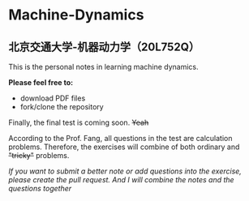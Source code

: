 # Machine-Dynamics

## 北京交通大学-机器动力学（20L752Q）

This is the personal notes in learning machine dynamics.

**Please feel free to:**

- download PDF files
- fork/clone the repository

Finally, the final test is coming soon. ~~Yeah~~

According to the Prof. Fang, all questions in the test are calculation problems. Therefore, the exercises will combine of both ordinary and ~~"tricky"~~ problems.

*If you want to submit a better note or add questions into the exercise, please create the pull request. And I will combine the notes and the questions together*